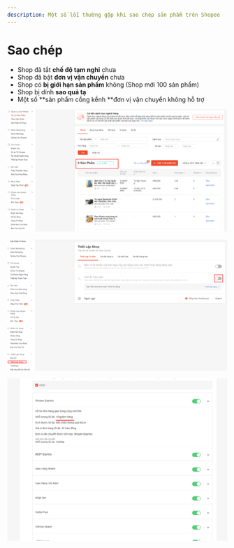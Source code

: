 ```yaml
---
description: Một số lỗi thường gặp khi sao chép sản phẩm trên Shopee
---
```


# Sao chép

* Shop đã tắt **chế độ tạm nghỉ** chưa
* Shop đã bật **đơn vị vận chuyển** chưa
* Shop có **bị giới hạn sản phẩm** không (Shop mới 100 sản phẩm)
* Shop bị dính **sao quả tạ**
* Một số **sản phẩm cồng kềnh **đơn vị vận chuyển không hỗ trợ

![Shop bị giới hạn sản phẩm](<../../.gitbook/assets/image (204).png>)

![Tắt  > Chế độ tạm nghỉ ](<../../.gitbook/assets/image (203).png>)



![Kiem tra ĐVVC => có hỗ trợ sản phẩm cồng kềnh hay không](<../../.gitbook/assets/image (205).png>)

